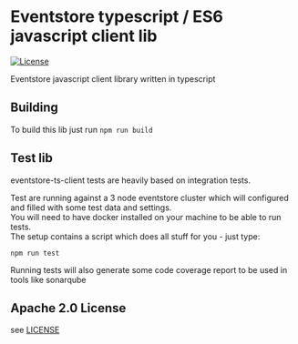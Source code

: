 # Eventstore typescript / ES6 javascript client lib

[![License](https://img.shields.io/badge/License-Apache%202.0-blue.svg)](https://opensource.org/licenses/Apache-2.0)

Eventstore javascript client library written in typescript

## Building

To build this lib just run `npm run build`

## Test lib

eventstore-ts-client tests are heavily based on integration tests.

Test are running against a 3 node eventstore cluster which will configured and filled with some test data and settings.  
You will need to have docker installed on your machine to be able to run tests.  
The setup contains a script which does all stuff for you - just type:

`npm run test`

Running tests will also generate some code coverage report to be used in tools like sonarqube

## Apache 2.0 License

see [LICENSE](LICENSE)